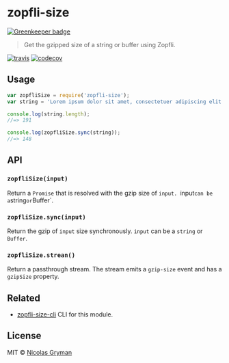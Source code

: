 # zopfli-size

[![Greenkeeper badge](https://badges.greenkeeper.io/ngryman/zopfli-size.svg)](https://greenkeeper.io/)

> Get the gzipped size of a string or buffer using Zopfli.

[![travis][travis-image]][travis-url] [![codecov][codecov-image]][codecov-url]

[travis-image]: https://img.shields.io/travis/ngryman/zopfli-size.svg?style=flat
[travis-url]: https://travis-ci.org/ngryman/zopfli-size
[codecov-image]: https://img.shields.io/codecov/c/github/ngryman/zopfli-size.svg
[codecov-url]: https://codecov.io/github/ngryman/zopfli-size


## Usage

```javascript
var zopfliSize = require('zopfli-size');
var string = 'Lorem ipsum dolor sit amet, consectetuer adipiscing elit. Aenean commodo ligula eget dolor. Aenean massa. Cum sociis natoque penatibus et magnis dis parturient montes, nascetur ridiculus mus.';

console.log(string.length);
//=> 191

console.log(zopfliSize.sync(string));
//=> 148
```


## API

### `zopfliSize(input)`

Return a `Promise` that is resolved with the gzip size of `input. `input` can be a `string` or `Buffer`.

### `zopfliSize.sync(input)`

Return the gzip of `input` size synchronously. `input` can be a `string` or `Buffer`.

### `zopfliSize.strean()`

Return a passthrough stream. The stream emits a `gzip-size` event and has a `gzipSize` property.


## Related

 - [zopfli-size-cli](https://github.com/ngryman/zopfli-size-cli) CLI for this module.


## License

MIT © [Nicolas Gryman](http://ngryman.sh)
